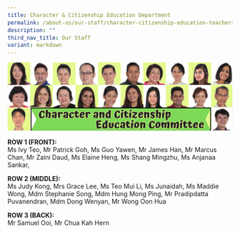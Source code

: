 ```yaml
---
title: Character & Citizenship Education Department
permalink: /about-us/our-staff/character-citizenship-education-teachers/
description: ""
third_nav_title: Our Staff
variant: markdown
---
```

<img src="/images/2024%20Photos/Banners/CCE_Committee_2024.png">



**ROW 1 (FRONT):**  <br>
Ms Ivy Teo, Mr Patrick Goh, Ms Guo Yawen, Mr James Han, Mr Marcus Chan, Mr Zaini Daud, Ms Elaine Heng, Ms Shang Mingzhu, Ms Anjanaa Sankar, 

**ROW 2 (MIDDLE):**  <br>
Ms Judy Kong, Mrs Grace Lee, Ms Teo Mui Li, Ms Junaidah, Ms Maddie Wong, Mdm Stephanie Song, Mdm Hung Mong Ping, Mr Pradipdatta Puvanendran, Mdm Dong Wenyan, Mr Wong Oon Hua

**ROW 3 (BACK):** <br>
Mr Samuel Ooi, Mr Chua Kah Hern
 